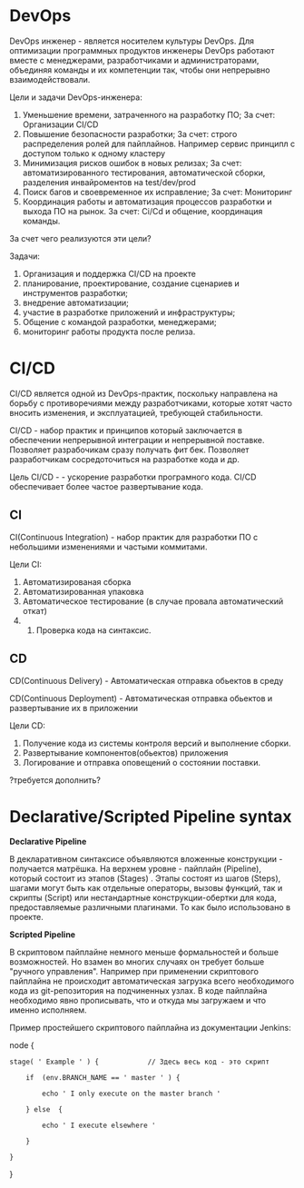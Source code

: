 # DevOps

DevOps инженер - является носителем культуры DevOps. Для оптимизации программных продуктов инженеры DevOps работают вместе с менеджерами, разработчиками и администраторами, объединяя команды и их компетенции так, чтобы они непрерывно взаимодействовали.

Цели и задачи DevOps-инженера:

1. Уменьшение времени, затраченного на разработку ПО;
За счет: Организации CI/CD
2. Повышение безопасности разработки;
За счет: строго распределения ролей для пайплайнов. Например сервис принципл с доступом только к одному кластеру
3. Минимизация рисков ошибок в новых релизах;
За счет: автоматизированного тестирования, автоматической сборки, разделения инвайроментов на test/dev/prod
4. Поиск багов и своевременное их исправление;
За счет: Мониторинг
5. Координация работы и автоматизация процессов разработки и выхода ПО на рынок.
За счет: Ci/Cd и общение, координация команды.

За счет чего реализуются эти цели?

Задачи: 
1. Организация и поддержка CI/CD на проекте
2. планирование, проектирование, создание сценариев и инструментов разработки;
3. внедрение автоматизации;
4. участие в разработке приложений и инфраструктуры;
5. Общение с командой разработки, менеджерами;
6. мониторинг работы продукта после релиза.


# CI/CD

CI/CD является одной из DevOps-практик, поскольку направлена на борьбу с противоречиями между разработчиками, которые хотят часто вносить изменения, и эксплуатацией, требующей стабильности.

CI/CD - набор практик и принципов который заключается в обеспечении непрерывной интеграции и непрерывной поставке. Позволяет разрабочикам сразу получать фит бек. Позволяет разработчикам сосредоточиться на разработке кода и др.

Цель CI/CD - - ускорение разработки програмного кода. CI/CD обеспечивает более частое развертывание кода.

## CI

CI(Continuous Integration) - набор практик для разработки ПО с небольшими изменениями и частыми коммитами.

Цели CI:
1. Автоматизированая сборка
2. Автоматизированная упаковка
3. Автоматическое тестирование (в случае провала автоматический откат)
3. 1. Проверка кода на синтаксис.

## CD

CD(Continuous Delivery) - Автоматическая отправка обьектов в среду

CD(Continuous Deployment) - Автоматическая отправка обьектов и развертывание их в приложении

Цели CD:

1. Получение кода из системы контроля версий и выполнение сборки.
2. Развертывание компонентов(обьектов) приложения
3. Логирование и отправка оповещений о состоянии поставки.

?требуется дополнить?


# Declarative/Scripted Pipeline syntax

__Declarative Pipeline__

В декларативном синтаксисе объявляются вложенные конструкции - получается матрёшка. На верхнем уровне - пайплайн (Pipeline), который состоит из этапов (Stages) . Этапы состоят из  шагов (Steps), шагами могут быть как отдельные операторы, вызовы функций, так и скрипты (Script) или нестандартные конструкции-обертки для кода, предоставляемые различными плагинами. То как было использовано в проекте.

__Scripted Pipeline__

В скриптовом пайплайне немного меньше формальностей и больше возможностей. Но взамен во многих случаях он требует больше "ручного управления". Например при применении скриптового пайплайна не происходит автоматическая загрузка всего необходимого кода из git-репозитория на подчиненных узлах. В коде пайплайна необходимо явно прописывать, что и откуда мы загружаем и что именно исполняем.

Пример простейшего скриптового пайплайна из документации Jenkins:

node {

    stage( ' Example ' ) {            // Здесь весь код - это скрипт

        if  (env.BRANCH_NAME == ' master ' ) {

            echo ' I only execute on the master branch '

        } else  {

            echo ' I execute elsewhere '

        }

    }
}